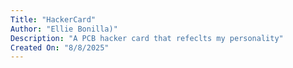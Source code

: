 ```yaml
---
Title: "HackerCard"
Author: "Ellie Bonilla)"
Description: "A PCB hacker card that refeclts my personality"
Created On: "8/8/2025"
---
```

